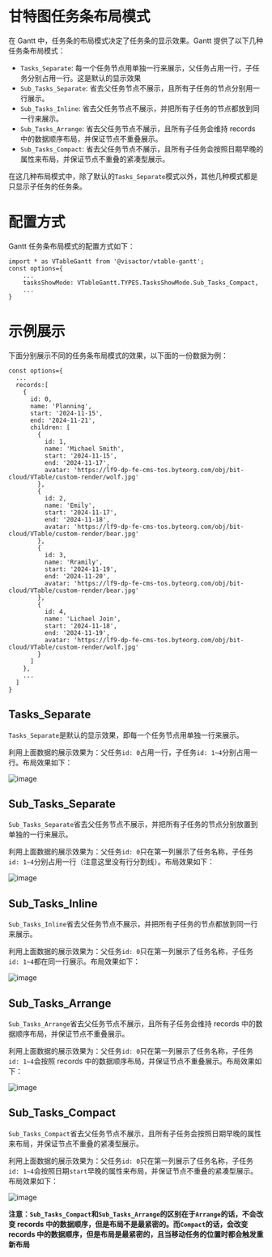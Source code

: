 # 甘特图任务条布局模式

在 Gantt 中，任务条的布局模式决定了任务条的显示效果。Gantt 提供了以下几种任务条布局模式：

- `Tasks_Separate`: 每一个任务节点用单独一行来展示，父任务占用一行，子任务分别占用一行。这是默认的显示效果
- `Sub_Tasks_Separate`: 省去父任务节点不展示，且所有子任务的节点分别用一行展示。
- `Sub_Tasks_Inline`: 省去父任务节点不展示，并把所有子任务的节点都放到同一行来展示。
- `Sub_Tasks_Arrange`: 省去父任务节点不展示，且所有子任务会维持 records 中的数据顺序布局，并保证节点不重叠展示。
- `Sub_Tasks_Compact`: 省去父任务节点不展示，且所有子任务会按照日期早晚的属性来布局，并保证节点不重叠的紧凑型展示。

在这几种布局模式中，除了默认的`Tasks_Separate`模式以外，其他几种模式都是只显示子任务的任务条。

# 配置方式

Gantt 任务条布局模式的配置方式如下：

```
import * as VTableGantt from '@visactor/vtable-gantt';
const options={
    ...
    tasksShowMode: VTableGantt.TYPES.TasksShowMode.Sub_Tasks_Compact,
    ...
}
```

# 示例展示

下面分别展示不同的任务条布局模式的效果，以下面的一份数据为例：

```
const options={
  ...
  records:[
    {
      id: 0,
      name: 'Planning',
      start: '2024-11-15',
      end: '2024-11-21',
      children: [
        {
          id: 1,
          name: 'Michael Smith',
          start: '2024-11-15',
          end: '2024-11-17',
          avatar: 'https://lf9-dp-fe-cms-tos.byteorg.com/obj/bit-cloud/VTable/custom-render/wolf.jpg'
        },
        {
          id: 2,
          name: 'Emily',
          start: '2024-11-17',
          end: '2024-11-18',
          avatar: 'https://lf9-dp-fe-cms-tos.byteorg.com/obj/bit-cloud/VTable/custom-render/bear.jpg'
        },
        {
          id: 3,
          name: 'Rramily',
          start: '2024-11-19',
          end: '2024-11-20',
          avatar: 'https://lf9-dp-fe-cms-tos.byteorg.com/obj/bit-cloud/VTable/custom-render/bear.jpg'
        },
        {
          id: 4,
          name: 'Lichael Join',
          start: '2024-11-18',
          end: '2024-11-19',
          avatar: 'https://lf9-dp-fe-cms-tos.byteorg.com/obj/bit-cloud/VTable/custom-render/wolf.jpg'
        }
      ]
    },
    ...
  ]
}
```

## Tasks_Separate

`Tasks_Separate`是默认的显示效果，即每一个任务节点用单独一行来展示。

利用上面数据的展示效果为：父任务`id: 0`占用一行，子任务`id: 1~4`分别占用一行。布局效果如下：

![image](https://lf9-dp-fe-cms-tos.byteorg.com/obj/bit-cloud/VTable/gantt/gantt-task-separate.png)

## Sub_Tasks_Separate

`Sub_Tasks_Separate`省去父任务节点不展示，并把所有子任务的节点分别放置到单独的一行来展示。

利用上面数据的展示效果为：父任务`id: 0`只在第一列展示了任务名称，子任务`id: 1~4`分别占用一行（注意这里没有行分割线）。布局效果如下：

![image](https://lf9-dp-fe-cms-tos.byteorg.com/obj/bit-cloud/VTable/gantt/gantt-sub-task-separate.png)

## Sub_Tasks_Inline

`Sub_Tasks_Inline`省去父任务节点不展示，并把所有子任务的节点都放到同一行来展示。

利用上面数据的展示效果为：父任务`id: 0`只在第一列展示了任务名称，子任务`id: 1~4`都在同一行展示。布局效果如下：

![image](https://lf9-dp-fe-cms-tos.byteorg.com/obj/bit-cloud/VTable/gantt/gantt-sub-task-inline.png)

## Sub_Tasks_Arrange

`Sub_Tasks_Arrange`省去父任务节点不展示，且所有子任务会维持 records 中的数据顺序布局，并保证节点不重叠展示。

利用上面数据的展示效果为：父任务`id: 0`只在第一列展示了任务名称，子任务`id: 1~4`会按照 records 中的数据顺序布局，并保证节点不重叠展示。布局效果如下：

![image](https://lf9-dp-fe-cms-tos.byteorg.com/obj/bit-cloud/VTable/gantt/gantt-sub-task-arrange.png)

## Sub_Tasks_Compact

`Sub_Tasks_Compact`省去父任务节点不展示，且所有子任务会按照日期早晚的属性来布局，并保证节点不重叠的紧凑型展示。

利用上面数据的展示效果为：父任务`id: 0`只在第一列展示了任务名称，子任务`id: 1~4`会按照日期`start`早晚的属性来布局，并保证节点不重叠的紧凑型展示。布局效果如下：

![image](https://lf9-dp-fe-cms-tos.byteorg.com/obj/bit-cloud/VTable/gantt/gantt-sub-task-compact.png)

**注意：`Sub_Tasks_Compact`和`Sub_Tasks_Arrange`的区别在于`Arrange`的话，不会改变 records 中的数据顺序，但是布局不是最紧密的。而`Compact`的话，会改变 records 中的数据顺序，但是布局是最紧密的，且当移动任务的位置时都会触发重新布局**
